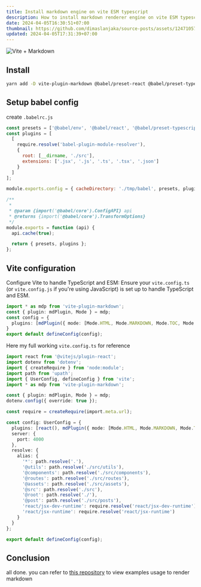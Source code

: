 ```yaml
---
title: Install markdown engine on vite ESM typescript
description: How to install markdown renderer engine on vite ESM typescript
date: 2024-04-05T16:30:51+07:00
thumbnail: https://github.com/dimaslanjaka/source-posts/assets/12471057/fb798a73-27aa-4e74-b063-f72fb66e2596
updated: 2024-04-05T17:31:39+07:00
---
```


![Vite + Markdown](https://github.com/dimaslanjaka/source-posts/assets/12471057/fb798a73-27aa-4e74-b063-f72fb66e2596)



## Install

```bash
yarn add -D vite-plugin-markdown @babel/preset-react @babel/preset-typescript @babel/env babel-plugin-module-resolver
```

## Setup babel config

create `.babelrc.js`

```js
const presets = ['@babel/env', '@babel/react', '@babel/preset-typescript'];
const plugins = [
  [
    require.resolve('babel-plugin-module-resolver'),
    {
      root: [__dirname, './src'],
      extensions: ['.jsx', '.js', '.ts', '.tsx', '.json']
    }
  ]
];

module.exports.config = { cacheDirectory: './tmp/babel', presets, plugins };

/**
 *
 * @param {import('@babel/core').ConfigAPI} api
 * @returns {import('@babel/core').TransformOptions}
 */
module.exports = function (api) {
  api.cache(true);

  return { presets, plugins };
};
```

## Vite configuration

Configure Vite to handle TypeScript and ESM: Ensure your `vite.config.ts` (or `vite.config.js` if you're using JavaScript) is set up to handle TypeScript and ESM.

```ts
import * as mdp from 'vite-plugin-markdown';
const { plugin: mdPlugin, Mode } = mdp;
const config = {
  plugins: [mdPlugin({ mode: [Mode.HTML, Mode.MARKDOWN, Mode.TOC, Mode.REACT] })], // you can change react to Mode.VUE
}
export default defineConfig(config);
```

Here my full working `vite.config.ts` for reference

```ts
import react from '@vitejs/plugin-react';
import dotenv from 'dotenv';
import { createRequire } from 'node:module';
import path from 'upath';
import { UserConfig, defineConfig } from 'vite';
import * as mdp from 'vite-plugin-markdown';

const { plugin: mdPlugin, Mode } = mdp;
dotenv.config({ override: true });

const require = createRequire(import.meta.url);

const config: UserConfig = {
  plugins: [react(), mdPlugin({ mode: [Mode.HTML, Mode.MARKDOWN, Mode.TOC, Mode.REACT] })],
  server: {
    port: 4000
  },
  resolve: {
    alias: {
      '*': path.resolve('.'),
      '@utils': path.resolve('./src/utils'),
      '@components': path.resolve('./src/components'),
      '@routes': path.resolve('./src/routes'),
      '@assets': path.resolve('./src/assets'),
      '@src': path.resolve('./src'),
      '@root': path.resolve('./'),
      '@post': path.resolve('./src/posts'),
      'react/jsx-dev-runtime': require.resolve('react/jsx-dev-runtime'),
      'react/jsx-runtime': require.resolve('react/jsx-runtime')
    }
  }
};

export default defineConfig(config);
```

## Conclusion

all done. you can refer to [this repository](https://github.com/hmsk/vite-plugin-markdown/tree/b7f3e0f789b35437f38d37ea61f8992927c897bf/examples) to view examples usage to render markdown
